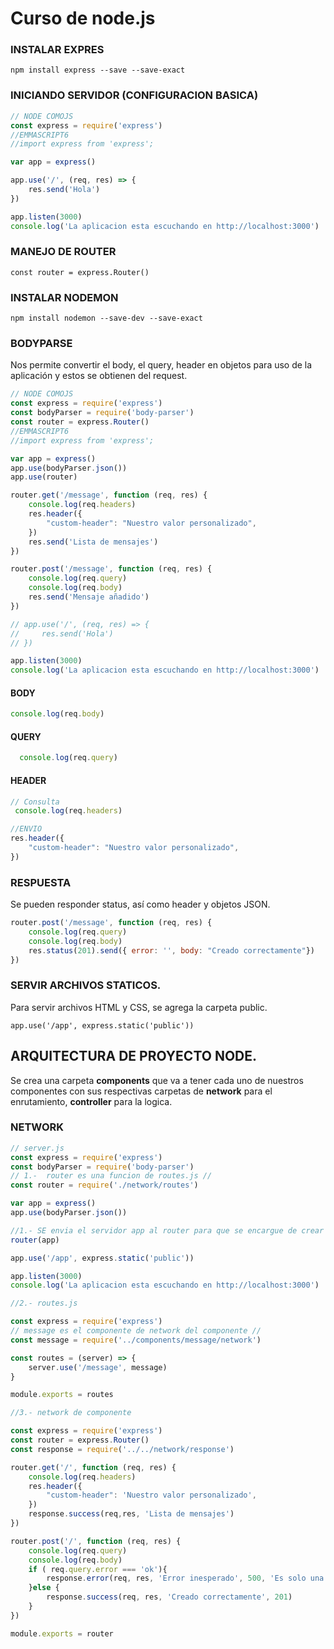 # Curso de node.js

### INSTALAR EXPRES

```
npm install express --save --save-exact
```

### INICIANDO SERVIDOR (CONFIGURACION BASICA)

```javascript
// NODE COMOJS
const express = require('express')
//EMMASCRIPT6
//import express from 'express';

var app = express()

app.use('/', (req, res) => {
    res.send('Hola')
})

app.listen(3000)
console.log('La aplicacion esta escuchando en http://localhost:3000')
```

### MANEJO DE ROUTER

```
const router = express.Router()

```

### INSTALAR NODEMON

```
npm install nodemon --save-dev --save-exact
```

### BODYPARSE

Nos permite convertir el body, el query, header en objetos para uso de la aplicación y estos se obtienen del request.

```javascript
// NODE COMOJS
const express = require('express')
const bodyParser = require('body-parser')
const router = express.Router()
//EMMASCRIPT6
//import express from 'express';

var app = express()
app.use(bodyParser.json())
app.use(router)

router.get('/message', function (req, res) {
    console.log(req.headers)
    res.header({
        "custom-header": "Nuestro valor personalizado",
    })
    res.send('Lista de mensajes')
})

router.post('/message', function (req, res) {
    console.log(req.query)
    console.log(req.body)
    res.send('Mensaje añadido')
})

// app.use('/', (req, res) => {
//     res.send('Hola')
// })

app.listen(3000)
console.log('La aplicacion esta escuchando en http://localhost:3000')
```

#### BODY

```javascript
console.log(req.body)
```

#### QUERY

```javascript
  console.log(req.query)
```

#### HEADER

```javascript
// Consulta
 console.log(req.headers)

//ENVIO
res.header({
	"custom-header": "Nuestro valor personalizado",
})
```

### RESPUESTA

Se pueden responder status, así como header y objetos JSON.

```javascript
router.post('/message', function (req, res) {
    console.log(req.query)
    console.log(req.body)
    res.status(201).send({ error: '', body: "Creado correctamente"})
})
```

### SERVIR ARCHIVOS STATICOS.

Para servir archivos HTML y CSS, se agrega la carpeta public.

```javas
app.use('/app', express.static('public'))
```

## ARQUITECTURA DE PROYECTO NODE.

Se crea una carpeta **components** que va a tener cada uno de nuestros componentes con sus respectivas carpetas de **network** para el enrutamiento, **controller** para la logica.



### NETWORK

```javascript
// server.js
const express = require('express')
const bodyParser = require('body-parser')
// 1.-  router es una funcion de routes.js //
const router = require('./network/routes')

var app = express()
app.use(bodyParser.json())

//1.- SE envia el servidor app al router para que se encargue de crear todas las rutas necesarias este esta en (routes.js).
router(app)

app.use('/app', express.static('public'))

app.listen(3000)
console.log('La aplicacion esta escuchando en http://localhost:3000')

```



```javascript
//2.- routes.js

const express = require('express')
// message es el componente de network del componente //
const message = require('../components/message/network')

const routes = (server) => {
    server.use('/message', message)
}

module.exports = routes
```



```javascript
//3.- network de componente

const express = require('express')
const router = express.Router()
const response = require('../../network/response')

router.get('/', function (req, res) {
    console.log(req.headers)
    res.header({
        "custom-header": 'Nuestro valor personalizado',
    })
    response.success(req,res, 'Lista de mensajes')
})

router.post('/', function (req, res) {
    console.log(req.query)
    console.log(req.body)
    if ( req.query.error === 'ok'){
        response.error(req, res, 'Error inesperado', 500, 'Es solo una simulacion de los errores.')
    }else {
        response.success(req, res, 'Creado correctamente', 201)
    }
})

module.exports = router
```

